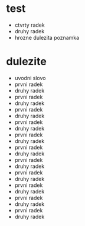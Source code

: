 # test
- ctvrty radek
- druhy radek
- hrozne dulezita poznamka

dulezite
===

- uvodni slovo
- prvni radek
- druhy radek
- prvni radek
- druhy radek
- prvni radek
- druhy radek
- prvni radek
- druhy radek
- prvni radek
- druhy radek
- prvni radek
- druhy radek
- prvni radek
- druhy radek
- prvni radek
- druhy radek
- prvni radek
- druhy radek
- prvni radek
- druhy radek
- prvni radek
- druhy radek
